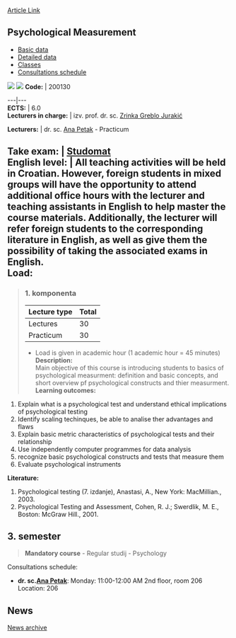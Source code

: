 [Article Link](https://www.fhs.hr/en/course/psymea_a)

## Psychological Measurement
  * [Basic data](https://www.fhs.hr/en/course/psymea_a#v1id-523823_631127_1_0 "Basic data")
  * [Detailed data](https://www.fhs.hr/en/course/psymea_a#v1id-523823_631127_1_1 "Detailed data")
  * [Classes](https://www.fhs.hr/en/course/psymea_a#v1id-523823_631127_1_2 "Classes")
  * [Consultations schedule](https://www.fhs.hr/en/course/psymea_a#v1id-523823_631127_1_3 "Consultations schedule")


[![](https://www.fhs.hr/img/flags/gif/hr.gif)](https://www.fhs.hr/predmet/mup_a) [![](https://www.fhs.hr/img/flags/gif/gb.gif)](https://www.fhs.hr/en/course/psymea_a)
**Code:** |  200130  
  
---|---  
**ECTS:** |  6.0   
**Lecturers in charge:** |  izv. prof. dr. sc. [Zrinka Greblo Jurakić](https://www.fhs.hr/staff/zrinka.greblo_jurakic)   
  
**Lecturers:** |  dr. sc. [Ana Petak](https://www.fhs.hr/djelatnik/ana.petak) - Practicum  
  
**Take exam:** |  [Studomat](http://www.isvu.hr/studomat)  
**English level:** |  All teaching activities will be held in Croatian. However, foreign students in mixed groups will have the opportunity to attend additional office hours with the lecturer and teaching assistants in English to help master the course materials. Additionally, the lecturer will refer foreign students to the corresponding literature in English, as well as give them the possibility of taking the associated exams in English.   
**Load:**  
---  
> ### 1. komponenta
> | Lecture type | Total  
> ---|---  
> Lectures | 30  
> Practicum | 30  
> * Load is given in academic hour (1 academic hour = 45 minutes)   
**Description:**  
> Main objective of this course is introducing students to basics of psychological measurment: definition and basic concepts, and short overview pf psychological constructs and thier measurment.  
**Learning outcomes:**  
  1. Explain what is a psychological test and understand ethical implications of psychological testing
  2. Identify scaling techinques, be able to analise ther advantages and flaws
  3. Explain basic metric characteristics of psychological tests and their relationship
  4. Use independently computer programmes for data analysis
  5. recognize basic psychological constructs and tests that measure them
  6. Evaluate psychological instruments

  
**Literature:**  
  1. Psychological testing (7. izdanje), Anastasi, A., New York: MacMillian., 2003. 
  2. Psychological Testing and Assessment, Cohen, R. J.; Swerdlik, M. E., Boston: McGraw Hill., 2001. 

  
**3. semester**  
---  
> **Mandatory course** - Regular studij - Psychology  
>   
Consultations schedule: 
  * **dr. sc.[Ana Petak](https://www.fhs.hr/djelatnik/ana.petak)**: 
Monday: 11:00-12:00 AM
2nd floor, room 206
Location: 206 


## News
[News archive](https://www.fhs.hr/en/course/psymea_a?@=2182r#news_115657 "News archive")
